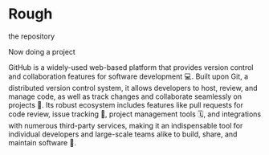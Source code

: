 # Rough
the repository

Now doing a project 

GitHub is a widely-used web-based platform that provides version control and collaboration features for software development 💻. Built upon Git, a distributed version control system, it allows developers to host, review, and manage code, as well as track changes and collaborate seamlessly on projects 🤝. Its robust ecosystem includes features like pull requests for code review, issue tracking 🐛, project management tools 🗓️, and integrations with numerous third-party services, making it an indispensable tool for individual developers and large-scale teams alike to build, share, and maintain software 🚀.
